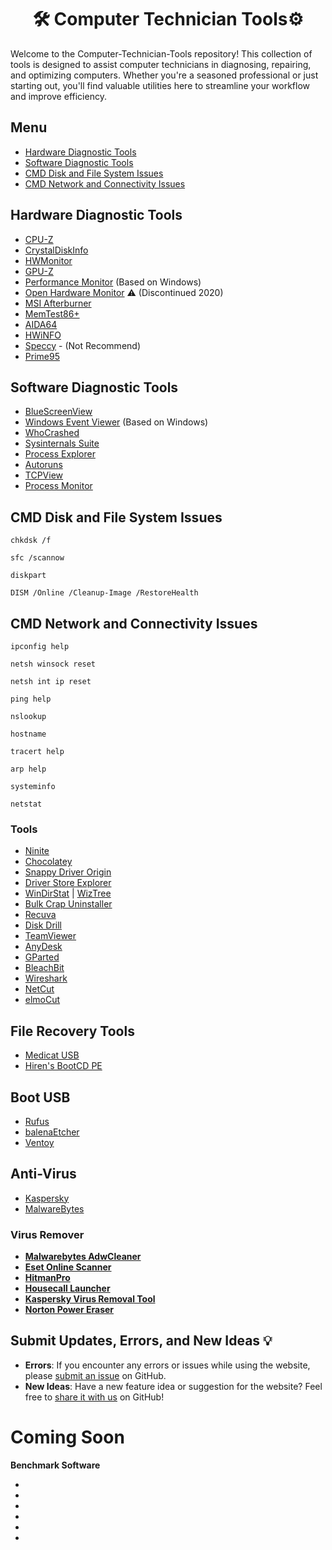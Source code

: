 <h1 align="center">🛠️ Computer Technician Tools⚙️ </h1>
<p>Welcome to the Computer-Technician-Tools repository! This collection of tools is designed to assist computer technicians in diagnosing, repairing, and optimizing computers. Whether you're a seasoned professional or just starting out, you'll find valuable utilities here to streamline your workflow and improve efficiency.</p>

## Menu

- [Hardware Diagnostic Tools](#-hardware-diagnostic-tools)
- [Software Diagnostic Tools](#-software-diagnostic-tools)
- [CMD Disk and File System Issues](#-cmd-disk-and-file-system-issues)
- [CMD Network and Connectivity Issues](-cmd-network-and-connectivity-issues)

## [](#menu) Hardware Diagnostic Tools

* [CPU-Z](https://www.cpuid.com/softwares/cpu-z.html)
* [CrystalDiskInfo](https://crystalmark.info/en/software/crystaldiskinfo/)
* [HWMonitor](https://www.cpuid.com/softwares/hwmonitor.html)
* [GPU-Z](https://www.techpowerup.com/gpuz/)
* [Performance Monitor](https://techcommunity.microsoft.com/t5/ask-the-performance-team/windows-performance-monitor-overview/ba-p/375481) (Based on Windows)
* [Open Hardware Monitor](https://openhardwaremonitor.org/) ⚠️ (Discontinued 2020)
* [MSI Afterburner](https://www.msi.com/Landing/afterburner/graphics-cards)
* [MemTest86+](https://www.memtest86.com/)
* [AIDA64](https://www.aida64.com/downloads)
* [HWiNFO](https://www.hwinfo.com/)
* [Speccy](https://www.ccleaner.com/speccy) - (Not Recommend)
* [Prime95](https://www.mersenne.org/download/)

## [](#menu) Software Diagnostic Tools

* [BlueScreenView](http://www.nirsoft.net/utils/blue_screen_view.html)
* [Windows Event Viewer](https://learn.microsoft.com/en-us/shows/inside/event-viewer) (Based on Windows)
* [WhoCrashed](https://www.resplendence.com/whocrashed)
* [Sysinternals Suite](https://learn.microsoft.com/en-us/sysinternals/)
* [Process Explorer](https://learn.microsoft.com/en-us/sysinternals/downloads/process-explorer)
* [Autoruns](https://learn.microsoft.com/en-us/sysinternals/downloads/autoruns)
* [TCPView](https://learn.microsoft.com/en-us/sysinternals/downloads/tcpview)
* [Process Monitor](https://learn.microsoft.com/en-us/sysinternals/downloads/procmon)

## [](#menu) CMD Disk and File System Issues

```
chkdsk /f
```
```
sfc /scannow
```
```
diskpart
```
```
DISM /Online /Cleanup-Image /RestoreHealth
```

## [](#menu) CMD Network and Connectivity Issues

```
ipconfig help
```
```
netsh winsock reset
```
```
netsh int ip reset
```
```
ping help
```
```
nslookup
```
```
hostname
```
```
tracert help
```
```
arp help
```
```
systeminfo
```
```
netstat
```


### Tools 
* [Ninite](https://ninite.com/)
* [Chocolatey](https://chocolatey.org/)
* [Snappy Driver Origin](https://www.snappy-driver-installer.org/)
* [Driver Store Explorer](https://github.com/lostindark/DriverStoreExplorer)
* [WinDirStat](https://windirstat.net/) | [WizTree](https://wiztreefree.com/)
* [Bulk Crap Uninstaller](https://www.bcuninstaller.com/)
* [Recuva](https://www.ccleaner.com/recuva)
* [Disk Drill](https://www.cleverfiles.com/data-recovery-software.html)
* [TeamViewer](https://www.teamviewer.com)
* [AnyDesk](https://anydesk.com/)
* [GParted](https://gparted.org/)
* [BleachBit](https://www.bleachbit.org/)
* [Wireshark](https://www.wireshark.org/)
* [NetCut](https://arcai.com/netcut/)
* [elmoCut](https://github.com/elmoiv/elmocut)

## File Recovery Tools
* [Medicat USB](https://medicatusb.com/)
* [Hiren's BootCD PE](https://www.hirensbootcd.org/)

## Boot USB
* [Rufus](https://rufus.ie)
* [balenaEtcher](https://etcher.balena.io/)
* [Ventoy](https://www.ventoy.net/)

## Anti-Virus
* [Kaspersky](https://www.kaspersky.com/)
* [MalwareBytes](https://www.malwarebytes.com/)
 ### Virus Remover
- **[Malwarebytes AdwCleaner](https://www.malwarebytes.com/adwcleaner)**
- **[Eset Online Scanner](https://www.eset.com/int/home/online-scanner/)**
- **[HitmanPro](https://www.hitmanpro.com/en-us/hmp)**
- **[Housecall Launcher](https://www.trendmicro.com/en_us/forHome/products/housecall.html)**
- **[Kaspersky Virus Removal Tool](https://www.kaspersky.com/downloads/free-virus-removal-tool)**
- **[Norton Power Eraser](https://support.norton.com/sp/en/us/home/current/solutions/kb20100824120155EN)**

## Submit Updates, Errors, and New Ideas 💡
- **Errors**: If you encounter any errors or issues while using the website, please [submit an issue](https://github.com/MRCYODev/salvador-dali-gallery-website/issues) on GitHub.
- **New Ideas**: Have a new feature idea or suggestion for the website? Feel free to [share it with us](https://github.com/MRCYODev/salvador-dali-gallery-website/issues) on GitHub!

# Coming Soon
**Benchmark Software**
* []()
* []()
* []()
* []()
* []()
* []()
